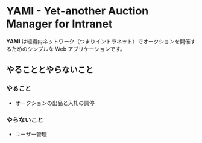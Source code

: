 # YAMI - Yet-another Auction Manager for Intranet

**YAMI** は組織内ネットワーク（つまりイントラネット）でオークションを開催するためのシンプルな Web アプリケーションです。

## やることとやらないこと

### やること

- オークションの出品と入札の調停

### やらないこと

- ユーザー管理
